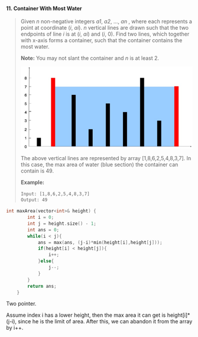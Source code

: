 #### 11. Container With Most Water

> Given *n* non-negative integers *a1*, *a2*, ..., *an* , where each represents a point at coordinate (*i*, *ai*). *n* vertical lines are drawn such that the two endpoints of line *i* is at (*i*, *ai*) and (*i*, 0). Find two lines, which together with x-axis forms a container, such that the container contains the most water.
>
> **Note:** You may not slant the container and *n* is at least 2.
>
> 
>
> ![img](assets/question_11-20200915192430182.jpg)
>
> The above vertical lines are represented by array [1,8,6,2,5,4,8,3,7]. In this case, the max area of water (blue section) the container can contain is 49.
>
> 
>
> **Example:**
>
> ```
> Input: [1,8,6,2,5,4,8,3,7]
> Output: 49
> ```

```c++
int maxArea(vector<int>& height) {
        int i = 0;
        int j = height.size() - 1;
        int ans = 0;
        while(i < j){
            ans = max(ans, (j-i)*min(height[i],height[j]));
            if(height[i] < height[j]){
                i++;
            }else{
                j--;
            }
        }
        return ans;
    }
```

Two pointer.

Assume index i has a lower height, then the max area it can get is  height[i]*(j-i), since he is the limit of area. After this, we can abandon it from the array by i++.